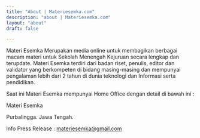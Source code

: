 ```yaml
---
title: "About | Materiesemka.com"
description: "about | Materiesemka.com"
layout: "about"
draft: false

---
```


Materi Esemka Merupakan media online untuk membagikan berbagai macam materi untuk Sekolah Menengah Kejuruan secara lengkap dan terupdate. Materi Esemka terdiri dari badan riset, penulis, editor dan validator yang berkompeten di bidang masing-masing dan mempunyai pengalaman lebih dari 2 tahun di dunia teknologi dan Informasi serta pendidikan.

Saat ini Materi Esemka mempunyai Home Office dengan detail di bawah ini :

Materi Esemka

Purbalingga. Jawa Tengah.

Info Press Release : materiesemka@gmail.com

